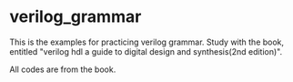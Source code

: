 # verilog_grammar

This is the examples for practicing verilog grammar.
Study with the book, entitled "verilog hdl a guide to digital design and synthesis(2nd edition)".

All codes are from the book.
